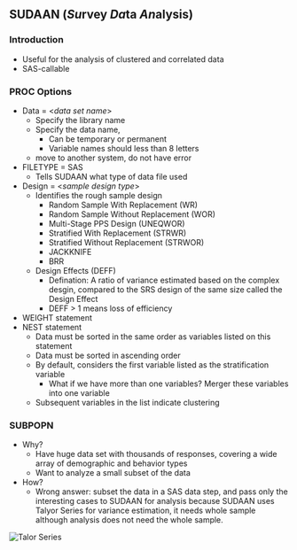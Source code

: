 
## SUDAAN (*Su*rvey *Da*ta *An*alysis)
### Introduction
- Useful for the analysis of clustered and correlated data
- SAS-callable
### PROC Options
- Data = \<*data set name*\>
  - Specify the library name
  - Specify the data name, 
    - Can be temporary or permanent
    - Variable names should less than 8 letters
  - move to another system, do not have error
- FILETYPE = SAS
  - Tells SUDAAN what type of data file used
- Design = \<*sample design type*\>
  - Identifies the rough sample design
    - Random Sample With Replacement (WR)
    - Random Sample Without Replacement (WOR)
    - Multi-Stage PPS Design (UNEQWOR)
    - Stratified With Replacement (STRWR)
    - Stratified Without Replacement (STRWOR)
    - JACKKNIFE
    - BRR
  - Design Effects (DEFF)
    - Defination: A ratio of variance estimated based on the complex desgin, compared to the SRS design of the same size called the Design Effect
    - DEFF > 1 means loss of efficiency
- WEIGHT statement
- NEST statement
  - Data must be sorted in the same order as variables listed on this statement
  - Data must be sorted in ascending order
  - By default, considers the first variable listed as the stratification variable
    - What if we have more than one variables? Merger these variables into one variable
  - Subsequent variables in the list indicate clustering
### SUBPOPN
- Why?
  - Have huge data set with thousands of responses, covering a wide array of demographic and behavior types
  - Want to analyze a small subset of the data
- How?
  - Wrong answer: subset the data in a SAS data step, and pass only the interesting cases to SUDAAN for analysis because SUDAAN uses Talyor Series for variance estimation, it needs whole sample although analysis does not need the whole sample.

<img src="https://latex.codecogs.com/gif.latex?\begin{align*}&space;f(x)&space;&&space;=&space;e^x&space;\\&space;f(x)&space;&&space;=&space;f(a)&space;&plus;&space;f'(a)(x-a)/1!&space;&plus;&space;f''(a)(x-a)^2/2!...&space;\\&space;e^x&space;&&space;=&space;e^a&space;&plus;&space;e^a&space;(x-a)/1!&space;&plus;&space;e^a&space;(x-a)/2!...&space;\\&space;e^x&space;&&space;=&space;1&space;&plus;&space;x&space;&plus;&space;x^2/1!&space;&plus;&space;x^3/2!...&space;\end{align*}" title="Talor Series" />



